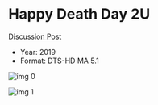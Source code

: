 # Happy Death Day 2U

[Discussion Post](https://www.avsforum.com/threads/bass-eq-for-filtered-movies.2995212/post-58017638)

* Year: 2019
* Format: DTS-HD MA 5.1

![img 0](https://i.imgur.com/f2uqBK0.jpg)

![img 1](https://i.imgur.com/wZNJGLH.jpg)

